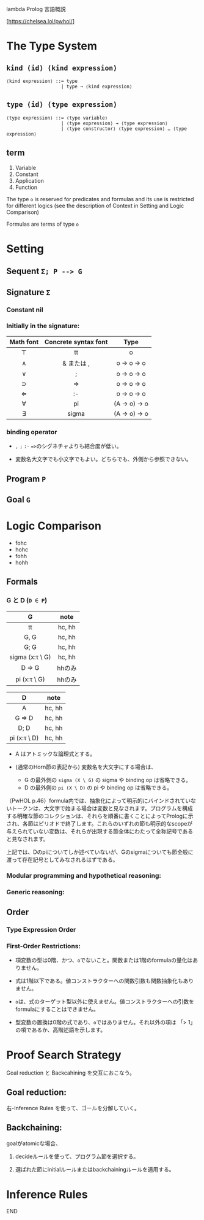 lambda Prolog 言語概説

[https://chelsea.lol/pwhol/]

# The Type System

## ``kind ⟨id⟩ ⟨kind expression⟩``

```
⟨kind expression⟩ ::= type
                    | type → ⟨kind expression⟩
```


## ``type ⟨id⟩ ⟨type expression⟩``

```
⟨type expression⟩ ::= ⟨type variable⟩
                    | ⟨type expression⟩ → ⟨type expression⟩
                    | ⟨type constructor⟩ ⟨type expression⟩ … ⟨type expression⟩
```

## term

1. Variable
2. Constant
3. Application
4. Function

The type ``o`` is reserved for predicates and formulas and its use is restricted for different logics (see the description of Context in Setting and Logic Comparison)

Formulas are terms of type ``o``


# Setting

## Sequent ``Σ; P --> G``


## Signature ``Σ``

### Constant    nil

### Initially in the signature:


|Math font      | Concrete syntax font  | Type          |
|:-------------:|:---------------------:|:-------------:|
| ⊤             | tt                    | o             |
| ∧            | & または ,             | o -> o -> o  |
| ∨            | ;	                | o -> o -> o  |
| ⊃            | =>	                | o -> o -> o   |
| ⇐             | :-                    | o -> o -> o   |
| ∀            | pi                    | (A -> o) -> o |
| ∃            | sigma	               | (A -> o) -> o | 


### binding operator

- ``,`` ``;`` ``:-`` ``=>``のシグネチャよりも結合度が低い。

- 変数名大文字でも小文字でもよい。どちらでも、外側から参照できない。


## Program ``P``

## Goal ``G``



# Logic Comparison

- fohc
- hohc
- fohh
- hohh

## Formals

### G と D (``D ∈ P``)

| G                    |      note     | 
|:---------------------:|:-------------:|
| tt                   | hc, hh        | 
| G, G                 | hc, hh        | 
| G; G                 | hc, hh        | 
| sigma (x:τ \ G)     | hc, hh        | 
| D => G               | hhのみ         |
| pi (x:τ \ G)        | hhのみ         |

| D                     |     note      |
|:---------------------:|:-------------:|
| A                     | hc, hh       |
| G => D                | hc, hh       |
| D; D                  | hc, hh       |
| pi (x:τ \ D)         | hc, hh        | 

- A はアトミックな論理式とする。

- (通常のHorn節の表記から) 変数名を大文字にする場合は、
  - G の最外側の ``sigma (X \ G)`` の sigma や binding op は省略できる。
  - D の最外側の ``pi (X \ D)`` の pi や binding op は省略できる。
  

（PwHOL p.46）formula内では、抽象化によって明示的にバインドされていな
いトークンは、大文字で始まる場合は変数と見なされます。プログラムを構成
する明確な節のコレクションは、それらを順番に書くことによってPrologに示
され、各節はピリオドで終了します。これらのいずれの節も明示的なscopeが
与えられていない変数は、それらが出現する節全体にわたって全称記号である
と見なされます。

上記では、Dのpiについてしか述べていないが、Gのsigmaについても節全般に
渡って存在記号としてみなされるはずである。



### Modular programming and hypothetical reasoning:

### Generic reasoning:


## Order

### Type Expression Order


### First-Order Restrictions:

- 項変数の型は0階、かつ、``o``でないこと。関数または1階のformulaの量化はありません。

- 式は1階以下である。値コンストラクターへの関数引数も関数抽象化もありません。

- ``o``は、式のターゲット型以外に使えません。値コンストラクターへの引数をformulaにすることはできません。

- 型変数の置換は0階の式であり、``o``ではありません。それ以外の項は 「> 1」の項であるか、高階述語を示します。


# Proof Search Strategy

Goal reduction と Backcahining を交互におこなう。

## Goal reduction:

右-Inference Rules を使って、ゴールを分解していく。


## Backchaining:

goalがatomicな場合、

1. decideルールを使って、プログラム節を選択する。

2. 選ばれた節にinitialルールまたはbackchainingルールを適用する。


# Inference Rules


END
